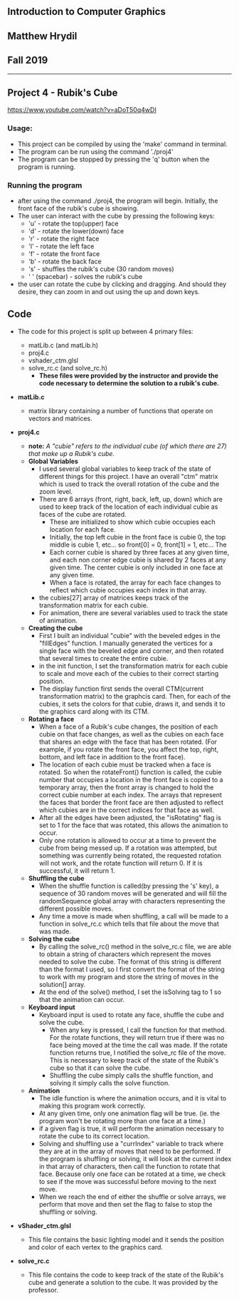 ## Introduction to Computer Graphics
## Matthew Hrydil
## Fall 2019

***

## Project 4 - Rubik's Cube

https://www.youtube.com/watch?v=aDoT50q4wDI

### Usage:

- This project can be compiled by using the 'make' command in terminal.
- The program can be run using the command './proj4'
- The program can be stopped by pressing the 'q' button when the program is running.

### Running the program

- after using the command ./proj4, the program will begin. Initially, the front face of the rubik's cube is showing.
- The user can interact with the cube by pressing the following keys:
	- 'u' - rotate the top(upper) face
	- 'd' - rotate the lower(down) face
	- 'r' - rotate the right face
	- 'l' - rotate the left face
	- 'f' - rotate the front face
	- 'b' - rotate the back face
	- 's' - shuffles the rubik's cube (30 random moves)
	- ' ' (spacebar) - solves the rubik's cube
- the user can rotate the cube by clicking and dragging. And should they desire, they can zoom in and out using the up and down keys.

## Code

- The code for this project is split up between 4 primary files:
	- matLib.c (and matLib.h)
	- proj4.c
	- vshader_ctm.glsl
	- solve_rc.c (and solve_rc.h)
		- **These files were provided by the instructor and provide the code necessary to determine the solution to a rubik's cube.**

- **matLib.c**
	- matrix library containing a number of functions that operate on vectors and matrices.

- **proj4.c**
	- **note:** *A "cubie" refers to the individual cube (of which there are 27) that make up a Rubik's cube.*  
	- **Global Variables**
		- I used several global variables to keep track of the state of different things for this project. I have an overall "ctm" matrix which is used to track the overall rotation of the cube and the zoom level.
		- There are 6 arrays (front, right, back, left, up, down) which are used to keep track of the location of each individual cubie as faces of the cube are rotated.
			- These are initialized to show which cubie occupies each location for each face.
			- Initially, the top left cubie in the front face is cubie 0, the top middle is cubie 1, etc... so front[0] = 0, front[1] = 1, etc... The 
			- Each corner cubie is shared by three faces at any given time, and each non corner edge cubie is shared by 2 faces at any given time. The center cubie is only included in one face at any given time.
			- When a face is rotated, the array for each face changes to reflect which cubie occupies each index in that array.
		- the cubies[27] array of matrices keeps track of the transformation matrix for each cubie.
		- For animation, there are several variables used to track the state of animation.
	- **Creating the cube**
		- First I built an individual "cubie" with the beveled edges in the "fillEdges" function. I manually generated the vertices for a single face with the beveled edge and corner, and then rotated that several times to create the entire cubie.
		- in the init function, I set the transformation matrix for each cubie to scale and move each of the cubies to their correct starting position.
		- The display function first sends the overall CTM(current transformation matrix) to the graphcis card. Then, for each of the cubies, it sets the colors for that cubie, draws it, and sends it to the graphics card along with its CTM.
	- **Rotating a face**
		- When a face of a Rubik's cube changes, the position of each cubie on that face changes, as well as the cubies on each face that shares an edge with the face that has been rotated. (For example, if you rotate the front face, you affect the top, right, bottom, and left face in addition to the front face).
		- The location of each cubie must be tracked when a face is rotated. So when the rotateFront() function is called, the cubie number that occupies a location in the front face is copied to a temporary array, then the front array is changed to hold the correct cubie number at each index. The arrays that represent the faces that border the front face are then adjusted to reflect which cubies are in the correct indices for that face as well.
		- After all the edges have been adjusted, the "isRotating" flag is set to 1 for the face that was rotated, this allows the animation to occur.
		- Only one rotation is allowed to occur at a time to prevent the cube from being messed up. If a rotation was attempted, but something was currently being rotated, the requested rotation will not work, and the rotate function will return 0. If it is successful, it will return 1.
	- **Shuffling the cube**
		- When the shuffle function is called(by pressing the 's' key), a sequence of 30 random moves will be generated and will fill the randomSequence global array with characters representing the different possible moves.
		- Any time a move is made when shuffling, a call will be made to a function in solve_rc.c which tells that file about the move that was made.
	- **Solving the cube**
		- By calling the solve_rc() method in the solve_rc.c file, we are able to obtain a string of characters which represent the moves needed to solve the cube. The format of this string is different than the format I used, so I first convert the format of the string to work with my program and store the string of moves in the solution[] array.
		- At the end of the solve() method, I set the isSolving tag to 1 so that the animation can occur.
	- **Keyboard input**
		- Keyboard input is used to rotate any face, shuffle the cube and solve the cube.
			- When any key is pressed, I call the function for that method. For the rotate functions, they will return true if there was no face being moved at the time the call was made. If the rotate function returns true, I notified the solve_rc file of the move. This is necessary to keep track of the state of the Rubik's cube so that it can solve the cube.
			- Shuffling the cube simply calls the shuffle function, and solving it simply calls the solve fiunction.
	- **Animation**
		- The idle function is where the animation occurs, and it is vital to making this program work correctly.
		- At any given time, only one animation flag will be true. (ie. the program won't be rotating more than one face at a time.)
		- if a given flag is true, it will perform the animation necessary to rotate the cube to its correct location.
		- Solving and shuffling use a "currIndex" variable to track where they are at in the array of moves that need to be performed. If the program is shuffling or solving, it will look at the current index in that array of characters, then call the function to rotate that face. Because only one face can be rotated at a time, we check to see if the move was successful before moving to the next move.
		- When we reach the end of either the shuffle or solve arrays, we perform that move and then set the flag to false to stop the shuffling or solving.

- **vShader_ctm.glsl**
	- This file contains the basic lighting model and it sends the position and color of each vertex to the graphics card.

- **solve_rc.c**
	- This file contains the code to keep track of the state of the Rubik's cube and generate a solution to the cube. It was provided by the professor.
